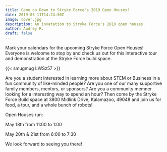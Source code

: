 ```yaml
---
title: Come on Down to Stryke Force's 2019 Open Houses!
date: 2019-05-11T14:24:50Z
image: cover.jpg
description: An invatation to Stryke Force's 2019 open houses.
author: Audrey R.
draft: false
---
```


Mark your calendars for the upcoming Stryke Force Open Houses! Everyone is welcome to stop by and check us out for this interactive tour and demonstration at the Stryke Force build space.

<!--more-->

{{< smugmug LWSz57 >}}

Are you a student interested in learning more about STEM or Business in a fun community of like-minded people? Are you one of our many supportive family members, mentors, or sponsors? Are you a community memner looking for a interesting way to spend an hour? Then come by the Stryke Force Build space at 3800 Midlink Drive, Kalamazoo, 49048 and join us for food, a tour, and a whole bunch of robots!

Open Houses run:

May 18th from 11:00 to 1:00

May 20th & 21st from 6:00 to 7:30

We look forward to seeing you there!
